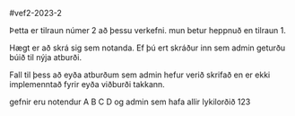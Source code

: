 #vef2-2023-2

Þetta er tilraun númer 2 að þessu verkefni. mun betur heppnuð en tilraun 1. 

Hægt er að skrá sig sem notanda. Ef þú ert skráður inn sem admin geturðu búið til nýja atburði.

Fall til þess að eyða atburðum sem admin hefur verið skrifað en er ekki implemenntað fyrir eyða viðburði takkann.

gefnir eru notendur A B C D og admin sem hafa allir lykilorðið 123
